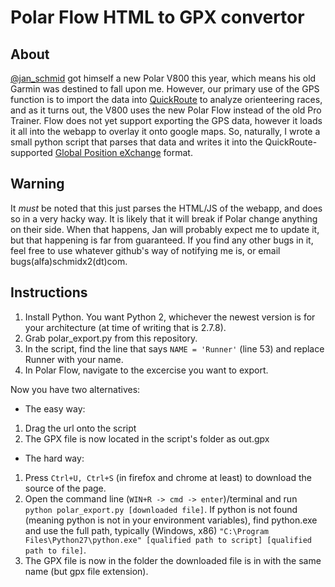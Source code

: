 # Polar Flow HTML to GPX convertor

## About
[@jan_schmid](https://www.twitter.com/jan_schmid) got himself a new Polar V800 this year, which means his old Garmin was destined to fall upon me. However, our primary use of the GPS function is to import the data into [QuickRoute](http://www.matstroeng.se/quickroute/en/) to analyze orienteering races, and as it turns out, the V800 uses the new Polar Flow instead of the old Pro Trainer. Flow does not yet support exporting the GPS data, however it loads it all into the webapp to overlay it onto google maps. So, naturally, I wrote a small python script that parses that data and writes it into the QuickRoute-supported [Global Position eXchange](http://www.topografix.com/gpx.asp) format.

## Warning
It *must* be noted that this just parses the HTML/JS of the webapp, and does so in a very hacky way. It is likely that it will break if Polar change anything on their side. When that happens, Jan will probably expect me to update it, but that happening is far from guaranteed. If you find any other bugs in it, feel free to use whatever github's way of notifying me is, or email bugs(alfa)schmidx2(dt)com.

## Instructions
1. Install Python. You want Python 2, whichever the newest version is for your architecture (at time of writing that is 2.7.8).
2. Grab polar_export.py from this repository. 
3. In the script, find the line that says `NAME = 'Runner'` (line 53) and replace Runner with your name.
4. In Polar Flow, navigate to the excercise you want to export.

Now you have two alternatives:
* The easy way:
 1. Drag the url onto the script
 2. The GPX file is now located in the script's folder as out.gpx
* The hard way:
 1. Press `Ctrl+U, Ctrl+S` (in firefox and chrome at least) to download the source of the page.
 2. Open the command line (`WIN+R -> cmd -> enter`)/terminal and run `python polar_export.py [downloaded file]`. If python is not found (meaning python is not in your environment variables), find python.exe and use the full path, typically (Windows, x86) `"C:\Program Files\Python27\python.exe" [qualified path to script] [qualified path to file]`. 
 3. The GPX file is now in the folder the downloaded file is in with the same name (but gpx file extension).

